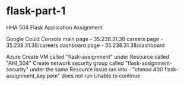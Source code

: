 # flask-part-1
HHA 504 Flask Application Assignment

Google Could Console
  main page - 35.238.31.38
  careers page - 35.238.31.38/careers
  dashboard page - 35.238.31.38/dashboard

Azure
  Create VM called "flask-assignment" under Resource called "AHI_504"
  Create network security group called "flask-assignment-security" under the same Resource
  Issue ran into - "chmod 400 flask-assignment_key.pem" does not run 
  Unable to continue
